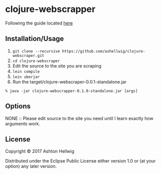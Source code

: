# clojure-webscrapper

Following the guide located [here](http://masnun.com/2016/03/20/web-scraping-with-clojure.html)

## Installation/Usage

  1. `git clone --recursive https://github.com/ashellwig/clojure-webscraper.git`
  2. `cd clojure-webscraper`
  3. Edit the source to the site you are scraping
  4. `lein compile`
  5. `lein uberjar`
  6. Run the target/clojure-webscraper-0.0.1-standalone.jar

```sbtshell
% java -jar clojure-webscrapper-0.1.0-standalone.jar [args]
```

## Options

NONE :: Please edit source to the site you need until I learn
exactly how arguments work.

## License

Copyright © 2017 Ashton Hellwig

Distributed under the Eclipse Public License either version 1.0 or (at
your option) any later version.
